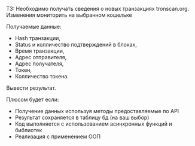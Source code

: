 ТЗ: Необходимо получать сведения о новых транзакциях tronscan.org. Изменения мониторить на выбранном кошельке

Получаемые данные:
 + Hash транзакции,
 + Status и колличество подтверждений в блоках,
 + Время транзакции,
 + Адрес отправителя,
 + Адрес получателя,
 + Токен,
 + Колличество токена.
 
Вывести результат.

Плюсом будет если:
 + Получение данных используя методы предоставляемые по API
 + Результат сохраняется в таблицу бд (на ваш выбор)
 + Код выполняется с использованием асинхронных функций и библиотек
 + Реализация с применением ООП
